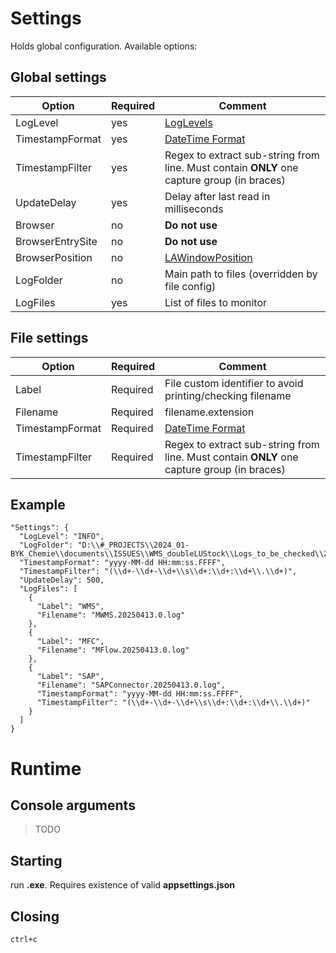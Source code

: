 # Settings
Holds global configuration. Available options:
## Global settings
| Option | Required | Comment |
|--------|----------|---------|
| LogLevel | yes  | [LogLevels](https://github.com/Shikareth/LogTriggers/blob/main/ConsoleApplication/Enums/LogLevel.cs) |
| TimestampFormat | yes  | [DateTime Format](https://learn.microsoft.com/en-us/dotnet/standard/base-types/custom-date-and-time-format-strings) |
| TimestampFilter | yes  | Regex to extract sub-string from line. Must contain **ONLY** one capture group (in braces) |
| UpdateDelay | yes  | Delay after last read in milliseconds |
| Browser | no | **Do not use** |
| BrowserEntrySite | no | **Do not use** |
| BrowserPosition | no | [LAWindowPosition](https://github.com/Shikareth/LogTriggers/blob/main/ConsoleApplication/Settings/LAWindowPosition.cs) |
| LogFolder | no | Main path to files (overridden by file config) |
| LogFiles| yes | List of files to monitor |

## File settings
| Option | Required | Comment |
|--------|----------|---------|
| Label | Required | File custom identifier to avoid printing/checking filename |
| Filename | Required | filename.extension |
| TimestampFormat | Required | [DateTime Format](https://learn.microsoft.com/en-us/dotnet/standard/base-types/custom-date-and-time-format-strings) |
| TimestampFilter | Required | Regex to extract sub-string from line. Must contain **ONLY** one capture group (in braces) |

## Example

    "Settings": {
      "LogLevel": "INFO",
      "LogFolder": "D:\\#_PROJECTS\\2024_01-BYK_Chemie\\documents\\ISSUES\\WMS_doubleLUStock\\Logs_to_be_checked\\20250413",
      "TimestampFormat": "yyyy-MM-dd HH:mm:ss.FFFF",
      "TimestampFilter": "(\\d+-\\d+-\\d+\\s\\d+:\\d+:\\d+\\.\\d+)",
      "UpdateDelay": 500,
      "LogFiles": [
        {
          "Label": "WMS",
          "Filename": "MWMS.20250413.0.log"
        },
        {
          "Label": "MFC",
          "Filename": "MFlow.20250413.0.log"
        },
        {
          "Label": "SAP",
          "Filename": "SAPConnector.20250413.0.log",
          "TimestampFormat": "yyyy-MM-dd HH:mm:ss.FFFF",
          "TimestampFilter": "(\\d+-\\d+-\\d+\\s\\d+:\\d+:\\d+\\.\\d+)"
        }
      ]
    }
# Runtime
## Console arguments
> TODO

## Starting
run **.exe**. Requires existence of valid **appsettings.json**

## Closing

    ctrl+c

